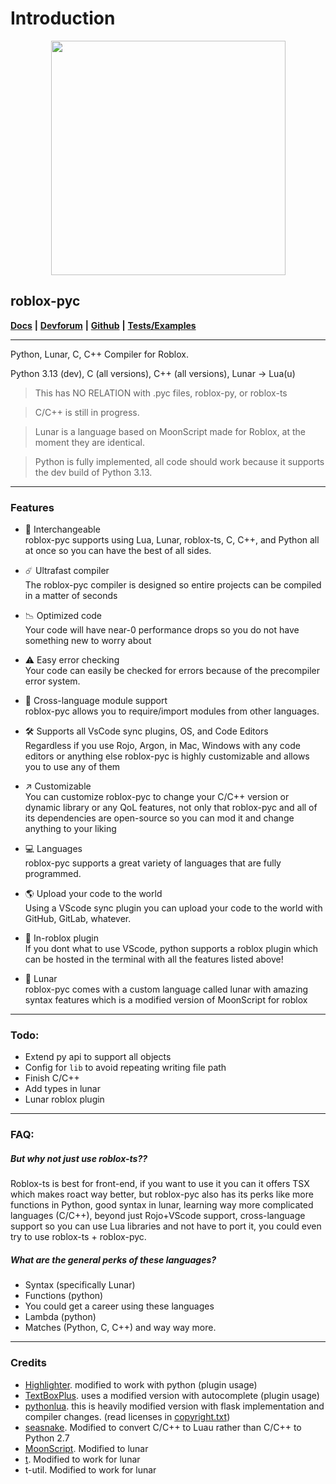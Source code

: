 # Introduction

<div align="center">

<figure><img src=".gitbook/assets/Screenshot 2023-07-10 at 12.06.03 AM.png" alt="" width="375"><figcaption></figcaption></figure>

</div>

## roblox-pyc

[**Docs**](https://robloxpyc.gitbook.io/roblox-pyc) **|** [**Devforum**](https://devforum.roblox.com/t/roblox-py-python-luau/2457105?u=dev98799) **|** [**Github**](https://github.com/AsynchronousAI/roblox.pyc) **|** [**Tests/Examples**](https://github.com/AsynchronousAI/roblox.py/tree/main/test)

***

Python, Lunar, C, C++ Compiler for Roblox.

Python 3.13 (dev), C (all versions), C++ (all versions), Lunar -> Lua(u)

> This has NO RELATION with .pyc files, roblox-py, or roblox-ts

> C/C++ is still in progress.

> Lunar is a language based on MoonScript made for Roblox, at the moment they are identical.

> Python is fully implemented, all code should work because it supports the dev build of Python 3.13.

***
### Features
- 🔄 Interchangeable </br>
    roblox-pyc supports using Lua, Lunar, roblox-ts, C, C++, and Python all at once so you can have the best of all sides.
- ☄️ Ultrafast compiler </br>
    The roblox-pyc compiler is designed so entire projects can be compiled in a matter of seconds
  
- 📉 Optimized code </br>
  Your code will have near-0 performance drops so you do not have something new to worry about

- ⚠️ Easy error checking </br>
  Your code can easily be checked for errors because of the precompiler error system.
- 🧩 Cross-language module support </br>
  roblox-pyc allows you to require/import modules from other languages.
- 🛠️ Supports all VsCode sync plugins, OS, and Code Editors </br>
  Regardless if you use Rojo, Argon, in Mac, Windows with any code editors or anything else roblox-pyc is highly customizable and allows you to use any of them
- ↗️ Customizable </br>
  You can customize roblox-pyc to change your C/C++ version or dynamic library or any QoL features, not only that roblox-pyc and all of its dependencies are open-source so you can mod it and change anything to your liking
- 💻 Languages </br>
  roblox-pyc supports a great variety of languages that are fully programmed.
- 🌎 Upload your code to the world </br>
  Using a VScode sync plugin you can upload your code to the world with GitHub, GitLab, whatever.
- 📲  In-roblox plugin </br>
  If you dont what to use VScode, python supports a roblox plugin which can be hosted in the terminal with all the features listed above!
- 🌙 Lunar </br>
  roblox-pyc comes with a custom language called lunar with amazing syntax features which is a modified version of MoonScript for roblox

  
***
### Todo:
- Extend py api to support all objects
- Config for ``lib`` to avoid repeating writing file path
- Finish C/C++
- Add types in lunar
- Lunar roblox plugin
***
### FAQ:
##### But why not just use roblox-ts??
  Roblox-ts is best for front-end, if you want to use it you can it offers TSX which makes roact way better, but roblox-pyc also has its perks like more functions in Python, good syntax in lunar, learning way more complicated languages (C/C++), beyond just Rojo+VScode support, cross-language support so you can use Lua libraries and not have to port it, you could even try to use roblox-ts + roblox-pyc.
##### What are the general perks of these languages?
- Syntax (specifically Lunar)
- Functions (python)
- You could get a career using these languages
- Lambda (python)
- Matches (Python, C, C++)
  and way way more.
***
### Credits

* [Highlighter](https://github.com/boatbomber/Highlighter). modified to work with python (plugin usage)
* [TextBoxPlus](https://github.com/boatbomber/TextBoxPlus). uses a modified version with autocomplete (plugin usage)
* [pythonlua](https://github.com/dmitrii-eremin/python-lua). this is heavily modified version with flask implementation and compiler changes. (read licenses in [copyright.txt](COPYRIGHTS.txt))
* [seasnake](https://github.com/pybee/seasnake). Modified to convert C/C++ to Luau rather than C/C++ to Python 2.7
* [MoonScript](https://github.com/leafo/moonscript). Modified to lunar
* [t](https://github.com/osyrisrblx/t). Modified to work for lunar
* t-util. Modified to work for lunar